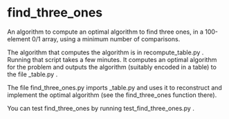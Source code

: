 # find_three_ones
An algorithm to compute an optimal algorithm to find three ones, in a 100-element 0/1 array, using a minimum number of comparisons.

The algorithm that computes the algorithm is in recompute_table.py .  Running that script
takes a few minutes.  It computes an optimal algorithm for the problem and outputs the
algorithm (suitably encoded in a table) to the file _table.py .

The file find_three_ones.py imports _table.py and uses it to reconstruct and implement
the optimal algorithm (see the find_three_ones function there).

You can test find_three_ones by running test_find_three_ones.py .
